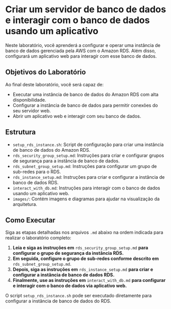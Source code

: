 # Criar um servidor de banco de dados e interagir com o banco de dados usando um aplicativo

Neste laboratório, você aprenderá a configurar e operar uma instância de banco de dados gerenciada pela AWS com o Amazon RDS. Além disso, configurará um aplicativo web para interagir com esse banco de dados.

## Objetivos do Laboratório

Ao final deste laboratório, você será capaz de:
- Executar uma instância de banco de dados do Amazon RDS com alta disponibilidade.
- Configurar a instância de banco de dados para permitir conexões do seu servidor web.
- Abrir um aplicativo web e interagir com seu banco de dados.

## Estrutura

- `setup_rds_instance.sh`: Script de configuração para criar uma instância de banco de dados do Amazon RDS.
- `rds_security_group_setup.md`: Instruções para criar e configurar grupos de segurança para a instância de banco de dados.
- `rds_subnet_group_setup.md`: Instruções para configurar um grupo de sub-redes para o RDS.
- `rds_instance_setup.md`: Instruções para criar e configurar a instância de banco de dados RDS.
- `interact_with_db.md`: Instruções para interagir com o banco de dados usando um aplicativo web.
- `images/`: Contém imagens e diagramas para ajudar na visualização da arquitetura.

## Como Executar

Siga as etapas detalhadas nos arquivos `.md` abaixo na ordem indicada para realizar o laboratório completo:

1. **Leia e siga as instruções em** `rds_security_group_setup.md` **para configurar o grupo de segurança da instância RDS.**
2. **Em seguida, configure o grupo de sub-redes conforme descrito em** `rds_subnet_group_setup.md`.
3. **Depois, siga as instruções em** `rds_instance_setup.md` **para criar e configurar a instância de banco de dados RDS.**
4. **Finalmente, use as instruções em** `interact_with_db.md` **para configurar e interagir com o banco de dados via aplicativo web.**

O script `setup_rds_instance.sh` pode ser executado diretamente para configurar a instância de banco de dados do RDS.
